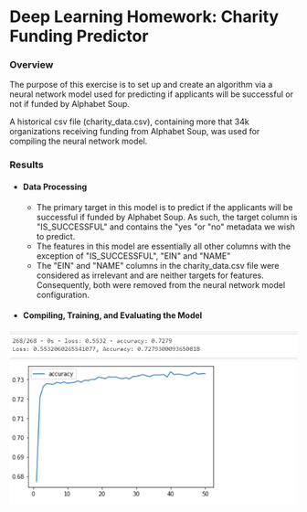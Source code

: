 # Deep Learning Homework: Charity Funding Predictor



### Overview

The purpose of this exercise is to set up and create an algorithm via a neural network model used for predicting if applicants will be successful or not if funded by Alphabet Soup.   

A historical csv file (charity_data.csv), containing more that 34k organizations receiving funding from Alphabet Soup, was used for compiling the neural network model.  

### Results

- #### Data Processing

  - The primary target in this model is to predict if the applicants will be successful if funded by Alphabet Soup.   As such, the target column is "IS_SUCCESSFUL"  and contains the "yes "or "no" metadata we wish to predict.   
  - The features in this model are essentially all other columns with the exception of "IS_SUCCESSFUL", "EIN" and "NAME"
  - The "EIN" and "NAME" columns in the charity_data.csv file were considered as irrelevant and are neither targets for features.  Consequently,  both were removed from the neural network model configuration.     

  

- #### Compiling, Training, and Evaluating the Model

<img src="Images/AlphabetSoupCharity_Accuracy_Score.PNG" height="50">

<img src="Images/AlphabetSoupCharity_Accuracy_Chart.PNG" height="250">
